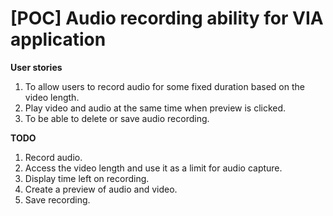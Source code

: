 # [POC] Audio recording ability for VIA application

**User stories**

1. To allow users to record audio for some fixed duration based on the video length.
2. Play video and audio at the same time when preview is clicked.
3. To be able to delete or save audio recording.

**TODO**

1. Record audio.
2. Access the video length and use it as a limit for audio capture.
3. Display time left on recording.
4. Create a preview of audio and video.
5. Save recording.
